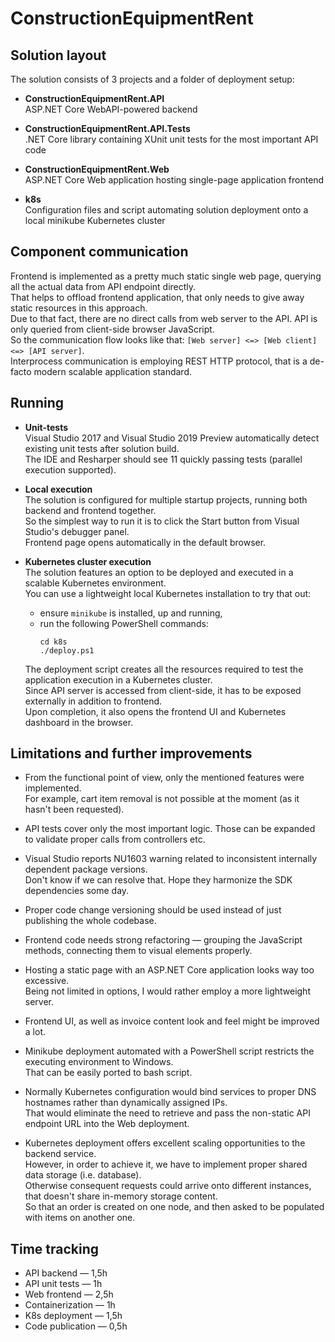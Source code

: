 # ConstructionEquipmentRent

## Solution layout

The solution consists of 3 projects and a folder of deployment setup:

* **ConstructionEquipmentRent.API**  
  ASP<span></span>.NET Core WebAPI-powered backend

* **ConstructionEquipmentRent.API.Tests**  
  .NET Core library containing XUnit unit tests for the most important API code

* **ConstructionEquipmentRent<span></span>.Web**  
  ASP<span></span>.NET Core Web application hosting single-page application frontend

* **k8s**  
  Configuration files and script automating solution deployment onto a local minikube Kubernetes cluster 

## Component communication

Frontend is implemented as a pretty much static single web page, querying all the actual data from API endpoint directly.  
That helps to offload frontend application, that only needs to give away static resources in this approach.  
Due to that fact, there are no direct calls from web server to the API. API is only queried from client-side browser JavaScript.  
So the communication flow looks like that: `[Web server] <=> [Web client] <=> [API server]`.  
Interprocess communication is employing REST HTTP protocol, that is a de-facto modern scalable application standard.

## Running

* **Unit-tests**  
  Visual Studio 2017 and Visual Studio 2019 Preview automatically detect existing unit tests after solution build.  
  The IDE and Resharper should see 11 quickly passing tests (parallel execution supported).

* **Local execution**  
  The solution is configured for multiple startup projects, running both backend and frontend together.  
  So the simplest way to run it is to click the Start button from Visual Studio's debugger panel.  
  Frontend page opens automatically in the default browser.

* **Kubernetes cluster execution**  
  The solution features an option to be deployed and executed in a scalable Kubernetes environment.  
  You can use a lightweight local Kubernetes installation to try that out: 
  * ensure `minikube` is installed, up and running,
  * run the following PowerShell commands:
    ```
    cd k8s
    ./deploy.ps1
    ```
  The deployment script creates all the resources required to test the application execution in a Kubernetes cluster.  
  Since API server is accessed from client-side, it has to be exposed externally in addition to frontend.  
  Upon completion, it also opens the frontend UI and Kubernetes dashboard in the browser.  

## Limitations and further improvements

* From the functional point of view, only the mentioned features were implemented.  
  For example, cart item removal is not possible at the moment (as it hasn't been requested).

* API tests cover only the most important logic. Those can be expanded to validate proper calls from controllers etc.

* Visual Studio reports NU1603 warning related to inconsistent internally dependent package versions.  
  Don't know if we can resolve that. Hope they harmonize the SDK dependencies some day.

* Proper code change versioning should be used instead of just publishing the whole codebase.

* Frontend code needs strong refactoring &mdash; grouping the JavaScript methods, connecting them to visual elements properly.

* Hosting a static page with an ASP.<span></span>NET Core application looks way too excessive.  
  Being not limited in options, I would rather employ a more lightweight server.

* Frontend UI, as well as invoice content look and feel might be improved a lot.

* Minikube deployment automated with a PowerShell script restricts the executing environment to Windows.  
  That can be easily ported to bash script.

* Normally Kubernetes configuration would bind services to proper DNS hostnames rather than dynamically assigned IPs.  
  That would eliminate the need to retrieve and pass the non-static API endpoint URL into the Web deployment.

* Kubernetes deployment offers excellent scaling opportunities to the backend service.  
  However, in order to achieve it, we have to implement proper shared data storage (i.e. database).  
  Otherwise consequent requests could arrive onto different instances, that doesn't share in-memory storage content.  
  So that an order is created on one node, and then asked to be populated with items on another one.

## Time tracking

* API backend &mdash; 1,5h
* API unit tests &mdash; 1h
* Web frontend &mdash; 2,5h
* Containerization &mdash; 1h
* K8s deployment &mdash; 1,5h
* Code publication &mdash; 0,5h
